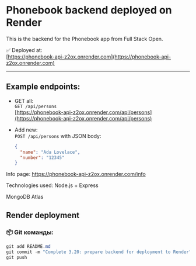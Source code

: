 # Phonebook backend deployed on Render

This is the backend for the Phonebook app from Full Stack Open.

✅ Deployed at:  
[https://phonebook-api-z2ox.onrender.com](https://phonebook-api-z2ox.onrender.com)

---

## Example endpoints:

- GET all:  
  `GET /api/persons`  
  [https://phonebook-api-z2ox.onrender.com/api/persons](https://phonebook-api-z2ox.onrender.com/api/persons)

- Add new:  
  `POST /api/persons` with JSON body:  
  ```json
  {
    "name": "Ada Lovelace",
    "number": "12345"
  }
Info page:
https://phonebook-api-z2ox.onrender.com/info

Technologies used:
Node.js + Express

MongoDB Atlas

Render deployment
---

### 📦 Git команды:

```powershell
git add README.md
git commit -m "Complete 3.20: prepare backend for deployment to Render"
git push